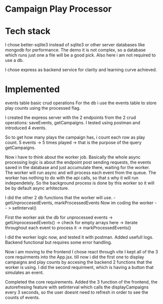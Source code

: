# Campaign Play Processor

# Tech stack
  I chose better-sqlite3 instead of sqlite3 or other server databases like mongodb
  for performance. The demo it is not complex, so a database which runs just one a file
  will be a good pick.
  Also here i am not required to use a db.

  I chose express as backend service for clarity and learning curve achieved.

# Implemented
   events table
   basic crud operations
   For the db i use the events table to store play counts using the processed flag. 


   I created the express server with the 2 endpoints from the 2 crud operations: saveEvents, getCampaigns.
   I tested using postman and introduced 4 events. 

   So to get how many plays the campaign has, i count each row as play count. 5 events -> 5 times played -> that is the purpose of the query getCampaigns. 


   Now i have to think about the worker job. 
   Basically the whole async processing logic is about the endpoint post sending requests, the events saved in the database and just accumulate there, waiting for the worker. The worker will run async and will process each event from the queue. The worker has nothing to do with the api calls, so that s why it will run independetely. 
   So the background process is done by this worker so it will be by default async arhitecture.

   I did the other 2 db functions that the worker will use. - getUnproccesedEvents, markProcessedEvents
   Now im coding the worker -- > setInterval()

   First the worker ask the db for unprocessed events -> getUnprocessedEvents() -> check for empty arrays here 
   -> iterate throughout each event to process it -> markProcessedEvents()

   I did the worker logic now, and tested it with postman. Added usefull logs. Backend functional but requires some error handling.

   Now i am moving to the frontend
   I chose react through vite
   I kept all of the 3 core requirments into the App.jsx. till now i did the first one to display campaigns and play counts by accesing the backend 2 functions that the worker is using. I did the second requirment, which is having a button that simulates an event. 

   Completed the core requirements. Added the 3 function of the frontend, the autorefresing feature with setInterval which calls 
   the displayCampaigns every 3 seconds, so the user doesnt need to refresh in order to see the counts of events. 